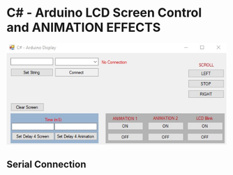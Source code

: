 # C# - Arduino LCD Screen Control and ANIMATION EFFECTS
![Application Screen Shoot](images/ss.jpg)

## Serial Connection
